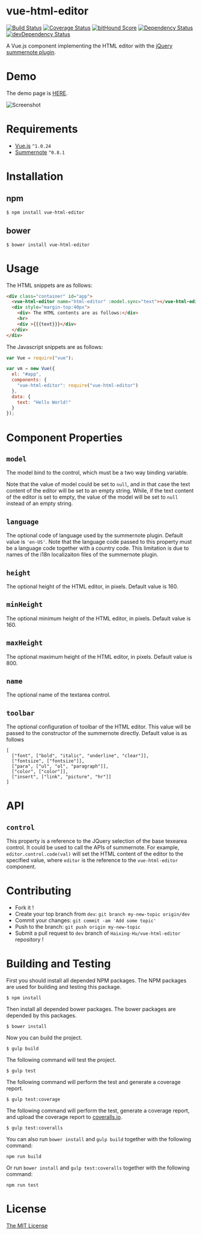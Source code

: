 # vue-html-editor

[![Build Status](https://circleci.com/gh/Haixing-Hu/vue-html-editor/tree/master.svg?style=shield)](https://circleci.com/gh/Haixing-Hu/vue-html-editor/tree/master)
[![Coverage Status](https://coveralls.io/repos/Haixing-Hu/vue-html-editor/badge.svg?branch=master&service=github)](https://coveralls.io/github/Haixing-Hu/vue-html-editor?branch=master)
[![bitHound Score](https://www.bithound.io/github/Haixing-Hu/vue-html-editor/badges/score.svg)](https://www.bithound.io/github/Haixing-Hu/vue-html-editor)
[![Dependency Status](https://david-dm.org/Haixing-Hu/vue-html-editor.svg)](https://david-dm.org/Haixing-Hu/vue-html-editor)
[![devDependency Status](https://david-dm.org/Haixing-Hu/vue-html-editor/dev-status.svg)](https://david-dm.org/Haixing-Hu/vue-html-editor#info=devDependencies)

A Vue.js component implementing the HTML editor with the [jQuery summernote plugin](https://github.com/summernote/summernote).

# Demo

The demo page is [HERE](http://haixing-hu.github.io/vue-html-editor/demo.html).

![Screenshot](screenshot.png)

# Requirements

- [Vue.js](https://github.com/yyx990803/vue) `^1.0.24`
- [Summernote](https://github.com/summernote/summernote) `^0.8.1`

# Installation

## npm

```shell
$ npm install vue-html-editor
```

## bower

```shell
$ bower install vue-html-editor
```

# Usage

The HTML snippets are as follows:

```html
<div class="container" id="app">
  <vue-html-editor name="html-editor" :model.sync="text"></vue-html-editor>
  <div style="margin-top:40px">
    <div> The HTML contents are as follows:</div>
    <hr>
    <div >{{{text}}}</div>
  </div>
</div>
```

The Javascript snippets are as follows:

```javascript
var Vue = require("vue");

var vm = new Vue({
  el: "#app",
  components: {
    "vue-html-editor": require("vue-html-editor")
  },
  data: {
    text: "Hello World!"
  }
});
```

# Component Properties

## `model`

The model bind to the control, which must be a two way binding variable.

Note that the value of model could be set to `null`, and in that case the
text content of the editor will be set to an empty string. While, if the text
content of the editor is set to empty, the value of the model will be set to
`null` instead of an empty string.

## `language`

The optional code of language used by the summernote plugin. Default value is `'en-US'`.
Note that the language code passed to this property must be a language code together
with a country code. This limitation is due to names of the i18n localizaiton files
of the summernote plugin.

## `height`

The optional height of the HTML editor, in pixels. Default value is 160.

## `minHeight`

The optional minimum height of the HTML editor, in pixels. Default value is 160.

## `maxHeight`

The optional maximum height of the HTML editor, in pixels. Default value is 800.

## `name`

The optional name of the textarea control.

## `toolbar`

The optional configuration of toolbar of the HTML editor. This value will be
passed to the constructor of the summernote directly. Default value is as
follows

```
[
  ["font", ["bold", "italic", "underline", "clear"]],
  ["fontsize", ["fontsize"]],
  ["para", ["ul", "ol", "paragraph"]],
  ["color", ["color"]],
  ["insert", ["link", "picture", "hr"]]
]
```

# API

## `control`

This property is a reference to the JQuery selection of the base texearea
control. It could be used to call the APIs of summernote. For example,
`editor.control.code(val)` will set the HTML content of the editor to the
specified value, where `editor` is the reference to the `vue-html-editor`
component.

# Contributing

- Fork it !
- Create your top branch from `dev`: `git branch my-new-topic origin/dev`
- Commit your changes: `git commit -am 'Add some topic'`
- Push to the branch: `git push origin my-new-topic`
- Submit a pull request to `dev` branch of `Haixing-Hu/vue-html-editor` repository !

# Building and Testing

First you should install all depended NPM packages. The NPM packages are used
for building and testing this package.

```shell
$ npm install
```

Then install all depended bower packages. The bower packages are depended by
this packages.

```shell
$ bower install
```

Now you can build the project.
```shell
$ gulp build
```

The following command will test the project.
```shell
$ gulp test
```

The following command will perform the test and generate a coverage report.
```shell
$ gulp test:coverage
```

The following command will perform the test, generate a coverage report, and
upload the coverage report to [coveralls.io](https://coveralls.io/).
```shell
$ gulp test:coveralls
```

You can also run `bower install` and `gulp build` together with the following
command:
```shell
npm run build
```

Or run `bower install` and `gulp test:coveralls` together with the following
command:
```shell
npm run test
```

# License

[The MIT License](http://opensource.org/licenses/MIT)

